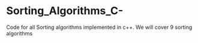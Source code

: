# Sorting_Algorithms_C-
Code for all Sorting algorithms implemented in c++.
We will cover 9 sorting algorithms